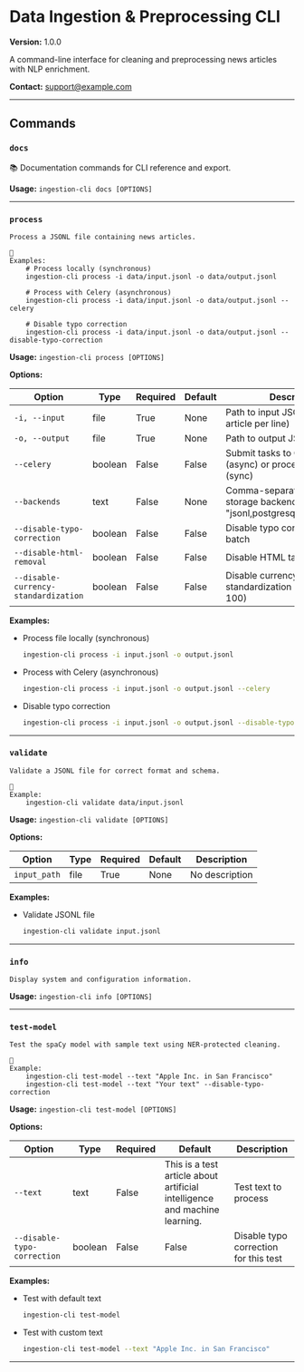 # Data Ingestion & Preprocessing CLI

**Version:** 1.0.0

A command-line interface for cleaning and preprocessing news articles with NLP enrichment.

**Contact:** support@example.com

---

## Commands

### `docs`

📚 Documentation commands for CLI reference and export.

**Usage:** `ingestion-cli docs [OPTIONS]`

---

### `process`


    Process a JSONL file containing news articles.
    
    
    Examples:
        # Process locally (synchronous)
        ingestion-cli process -i data/input.jsonl -o data/output.jsonl
        
        # Process with Celery (asynchronous)
        ingestion-cli process -i data/input.jsonl -o data/output.jsonl --celery
        
        # Disable typo correction
        ingestion-cli process -i data/input.jsonl -o data/output.jsonl --disable-typo-correction
    

**Usage:** `ingestion-cli process [OPTIONS]`

**Options:**

| Option | Type | Required | Default | Description |
|--------|------|----------|---------|-------------|
| `-i, --input` | file | True | None | Path to input JSONL file (one article per line) |
| `-o, --output` | file | True | None | Path to output JSONL file |
| `--celery` | boolean | False | False | Submit tasks to Celery workers (async) or process locally (sync) |
| `--backends` | text | False | None | Comma-separated list of storage backends (e.g., "jsonl,postgresql,elasticsearch") |
| `--disable-typo-correction` | boolean | False | False | Disable typo correction for this batch |
| `--disable-html-removal` | boolean | False | False | Disable HTML tag removal |
| `--disable-currency-standardization` | boolean | False | False | Disable currency standardization ($100 → USD 100) |

**Examples:**

- Process file locally (synchronous)
  ```bash
  ingestion-cli process -i input.jsonl -o output.jsonl
  ```

- Process with Celery (asynchronous)
  ```bash
  ingestion-cli process -i input.jsonl -o output.jsonl --celery
  ```

- Disable typo correction
  ```bash
  ingestion-cli process -i input.jsonl -o output.jsonl --disable-typo-correction
  ```

---

### `validate`


    Validate a JSONL file for correct format and schema.
    
    
    Example:
        ingestion-cli validate data/input.jsonl
    

**Usage:** `ingestion-cli validate [OPTIONS]`

**Options:**

| Option | Type | Required | Default | Description |
|--------|------|----------|---------|-------------|
| `input_path` | file | True | None | No description |

**Examples:**

- Validate JSONL file
  ```bash
  ingestion-cli validate input.jsonl
  ```

---

### `info`


    Display system and configuration information.
    

**Usage:** `ingestion-cli info [OPTIONS]`

---

### `test-model`


    Test the spaCy model with sample text using NER-protected cleaning.
    
    
    Example:
        ingestion-cli test-model --text "Apple Inc. in San Francisco"
        ingestion-cli test-model --text "Your text" --disable-typo-correction
    

**Usage:** `ingestion-cli test-model [OPTIONS]`

**Options:**

| Option | Type | Required | Default | Description |
|--------|------|----------|---------|-------------|
| `--text` | text | False | This is a test article about artificial intelligence and machine learning. | Test text to process |
| `--disable-typo-correction` | boolean | False | False | Disable typo correction for this test |

**Examples:**

- Test with default text
  ```bash
  ingestion-cli test-model
  ```

- Test with custom text
  ```bash
  ingestion-cli test-model --text "Apple Inc. in San Francisco"
  ```

---

